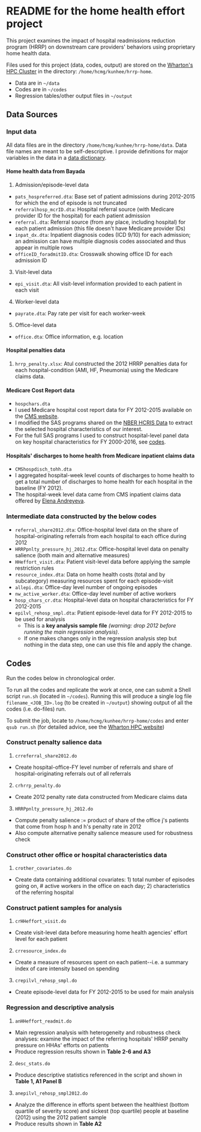 # README for the home health effort project
This project examines the impact of hospital readmissions reduction program (HRRP) on downstream care providers' behaviors using proprietary home health data.

Files used for this project (data, codes, output) are stored on the [Wharton's HPC Cluster](https://research-it.wharton.upenn.edu/documentation/) in the directory: `/home/hcmg/kunhee/hrrp-home`.
  - Data are in `~/data`
  - Codes are in `~/codes`
  - Regression tables/other output files in `~/output`

## Data Sources

### Input data
All data files are in the directory `/home/hcmg/kunhee/hrrp-home/data`. Data file names are meant to be self-descriptive. I provide definitions for major variables in the data in a [data dictionary](https://drive.google.com/open?id=1xDtpwWqtwapdqyQj0SIBkwQtD0Cmm3G6fD6C07T91Y8).

#### Home health data from Bayada
1. Admission/episode-level data
  - `pats_hospreferred.dta`: Base set of patient admissions during 2012-2015 for which the end of episode is not truncated
  - `referralhosp_mcrID.dta`: Hospital referral source (with Medicare provider ID for the hospital) for each patient admission
  - `referral.dta`: Referral source (from any place, including hospital) for each patient admission (this file doesn't have Medicare provider IDs)
  - `inpat_dx.dta`: Inpatient diagnosis codes (ICD 9/10) for each admission; an admission can have multiple diagnosis codes associated and thus appear in multiple rows
  - `officeID_foradmitID.dta`: Crosswalk showing office ID for each admission ID
3. Visit-level data
  - `epi_visit.dta`: All visit-level information provided to each patient in each visit
4. Worker-level data
  - `payrate.dta`: Pay rate per visit for each worker-week
5. Office-level data
  - `office.dta`: Office information, e.g. location

#### Hospital penalties data
1. `hrrp_penalty.xlsx`: Atul constructed the 2012 HRRP penalties data for each hospital-condition (AMI, HF, Pneumonia) using the Medicare claims data.

#### Medicare Cost Report data
- `hospchars.dta`
- I used Medicare hospital cost report data for FY 2012-2015 available on the [CMS website](https://www.cms.gov/Research-Statistics-Data-and-Systems/Downloadable-Public-Use-Files/Cost-Reports/Cost-Reports-by-Fiscal-Year.html).
- I modified the SAS programs shared on the [NBER HCRIS Data](https://www.nber.org/data/hcris.html) to extract the selected hospital characteristics of our interest.
- For the full SAS programs I used to construct hospital-level panel data on key hospital characteristics for FY 2000-2016, see [codes](https://www.dropbox.com/sh/tf79t9rf2onzrkf/AAAWxi2A9wS_WC8t8cbia7Ora?dl=0).

#### Hospitals' discharges to home health from Medicare inpatient claims data
- `CMShospdisch_tohh.dta`
- I aggregated hospital-week level counts of discharges to home health to get a total number of discharges to home health for each hospital in the baseline (FY 2012).
- The hospital-week level data came from CMS inpatient claims data offered by [Elena Andreyeva](https://sites.google.com/site/elenaandreyevaecon/).

### Intermediate data constructed by the below codes
- `referral_share2012.dta`: Office-hospital level data on the share of hospital-originating referrals from each hospital to each office during 2012
- `HRRPpnlty_pressure_hj_2012.dta`: Office-hospital level data on penalty salience (both main and alternative measures)
- `HHeffort_visit.dta`: Patient visit-level data before applying the sample restriction rules
- `resource_index.dta`: Data on home health costs (total and by subcategory) measuring resources spent for each episode-visit
- `allepi.dta`: Office-day level number of ongoing episodes
- `nw_active_worker.dta`: Office-day level number of active workers
- `hosp_chars_cr.dta`: Hospital-level data on hospital characteristics for FY 2012-2015
- `epilvl_rehosp_smpl.dta`: Patient episode-level data for FY 2012-2015 to be used for analysis
  - This is a **key analysis sample file** *(warning: drop 2012 before running the main regression analysis)*.
  - If one makes changes only in the regression analysis step but nothing in the data step, one can use this file and apply the change.

## Codes

Run the codes below in chronological order.

To run all the codes and replicate the work at once, one can submit a Shell script `run.sh` (located in `~/codes`). Running this will produce a single log file `filename_<JOB_ID>.log` (to be created in `~/output`) showing output of all the codes (i.e. do-files) run.

To submit the job, locate to `/home/hcmg/kunhee/hrrp-home/codes` and enter `qsub run.sh` (for detailed advice, see the [Wharton HPC website](https://research-it.wharton.upenn.edu/tools/stata/))

### Construct penalty salience data
1. `crreferral_share2012.do`
  - Create hospital-office-FY level number of referrals and share of hospital-originating referrals out of all referrals
2. `crhrrp_penalty.do`
  - Create 2012 penalty rate data constructed from Medicare claims data
3. `HRRPpnlty_pressure_hj_2012.do`
  - Compute penalty salience := product of share of the office j's patients that come from hosp h and h's penalty rate in 2012
  - Also compute alternative penalty salience measure used for robustness check

### Construct other office or hospital characteristics data
1. `crother_covariates.do`
  - Create data containing additional covariates: 1) total number of episodes going on, # active workers in the office on each day; 2) characteristics of the referring hospital

### Construct patient samples for analysis
1. `crHHeffort_visit.do`
  - Create visit-level data before measuring home health agencies' effort level for each patient
2. `crresource_index.do`
  - Create a measure of resources spent on each patient--i.e. a summary index of care intensity based on spending
3. `crepilvl_rehosp_smpl.do`
  - Create episode-level data for FY 2012-2015 to be used for main analysis

### Regression and descriptive analysis
1. `anHHeffort_readmit.do`
  - Main regression analysis with heterogeneity and robustness check analyses: examine the impact of the referring hospitals' HRRP penalty pressure on HHAs' efforts on patients
  - Produce regression results shown in **Table 2-6 and A3**
2. `desc_stats.do`
  - Produce descriptive statistics referenced in the script and shown in **Table 1, A1 Panel B**
3. `anepilvl_rehosp_smpl2012.do`
  - Analyze the difference in efforts spent between the healthiest (bottom quartile of severity score) and sickest (top quartile) people at baseline (2012) using the 2012 patient sample
  - Produce results shown in **Table A2**
